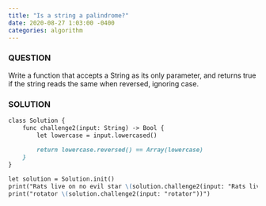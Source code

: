 ```yaml
---
title: "Is a string a palindrome?"
date: 2020-08-27 1:03:00 -0400
categories: algorithm
---
```


### QUESTION
Write a function that accepts a String as its only parameter, and returns true if the string reads the same when reversed, ignoring case.

### SOLUTION
```markdown
class Solution {
    func challenge2(input: String) -> Bool {
        let lowercase = input.lowercased()
 
        return lowercase.reversed() == Array(lowercase)
    }
}

let solution = Solution.init()
print("Rats live on no evil star \(solution.challenge2(input: "Rats live on no evil star"))")
print("rotator \(solution.challenge2(input: "rotator"))")
```
